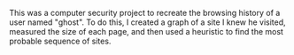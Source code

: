 This was a computer security project to recreate the browsing history of a user named "ghost". To do this, I created 
a graph of a site I knew he visited, measured the size of each page, and then used a heuristic to find the most probable
sequence of sites.
